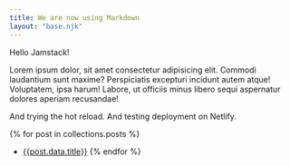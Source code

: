```yaml
---
title: We are now using Markdown
layout: "base.njk"
---
```


Hello Jamstack!

Lorem ipsum dolor, sit amet consectetur adipisicing elit. Commodi laudantium sunt maxime? Perspiciatis excepturi incidunt autem atque! Voluptatem, ipsa harum! Labore, ut officiis minus libero sequi aspernatur dolores aperiam recusandae!

And trying the hot reload. And testing deployment on Netlify.

{% for post in collections.posts %}
- [{{post.data.title}}]({{post.url}})
{% endfor %}